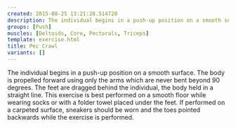 ```yaml
---
created: 2015-08-25 13:21:28.514720
description: The individual begins in a push-up position on a smooth surface.
groups: [Push]
muscles: [Deltoids, Core, Pectorals, Triceps]
template: exercise.html
title: Pec Crawl
variants: []
---
```

The individual begins in a push-up position on a smooth surface. The body is propelled forward using only the arms which are never bent beyond 90 degrees. The feet are dragged behind the individual, the body held in a straight line. This exercise is best performed on a smooth floor while wearing socks or with a folder towel placed under the feet. If performed on a carpeted surface, sneakers should be worn and the toes pointed backwards while the exercise is performed.